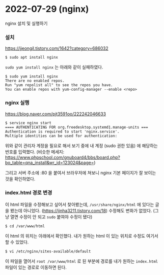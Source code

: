 # 2022-07-29 (nginx)

nginx 설치 및 실행하기

### 설치

https://jjeongil.tistory.com/1642?category=686032

```shell
$ sudo apt install nginx
```

`sudo yum install nginx` 는 아래와 같이 실패하였다.

```shell
$ sudo yum install nginx
There are no enabled repos.
Run "yum repolist all" to see the repos you have.
You can enable repos with yum-config-manager --enable <repo>
```

### nginx 실행

https://blog.naver.com/pjt3591oo/222242046633

```shell
$ service nginx start
==== AUTHENTICATING FOR org.freedesktop.systemd1.manage-units ===
Authentication is required to start 'nginx.service'.
Multiple identities can be used for authentication:
```

위와 같이 관리자 계정을 필요로 해서 보기 중에 내 계정 (sudo 권한 있음) 에 해당하는 번호를 입력했다. (비슷한 메세지: https://www.phpschool.com/gnuboard4/bbs/board.php?bo_table=qna_install&wr_id=123024&page=)

그리고 서버 주소에 :80 을 붙여서 브라우저에 쳐보니 nginx 기본 페이지가 잘 보이는 것을 확인하였다.

### index.html 경로 변경

이 html 파일을 수정해보고 싶어서 찾아봤는데, `/usr/share/nginx/html` 에 있다는 글을 봤는데 아니었다. (https://jinha3211.tistory.com/18) 수정해도 변화가 없었다. (그냥 열면 수정이 안 되고 `sudo` 붙여야 수정이 됐다)

```shell
$ cd /var/www/html
```

이 html 의 위치는 아래에서 확인했다. 내가 원하는 html 이 있는 위치로 수정도 여기서 할 수 있었다.

```shell
$ vi /etc/nginx/sites-available/default
```

이 파일을 열어서 `root /var/www/html` 로 된 부분에 경로를 내가 원하는 `index.html` 파일이 있는 경로로 이동하면 된다.



